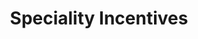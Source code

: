 ---
title: "Speciality Incentives"
url: /denver/speciality-incentives-east-evans-avenue/
shop: shop
---